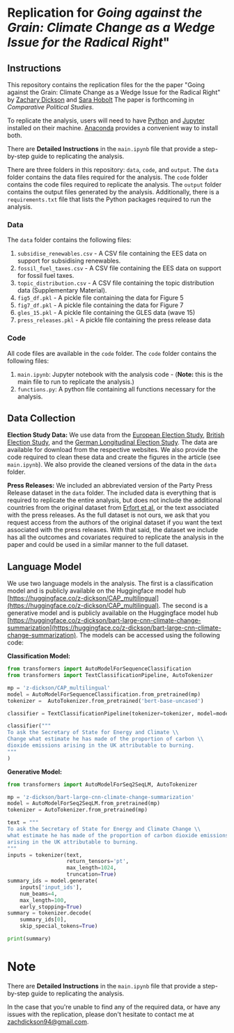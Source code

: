 
# Replication for *Going against the Grain: Climate Change as a Wedge Issue for the Radical Right*"

## Instructions

This repository contains the replication files for the the paper "Going against the Grain: Climate Change as a Wedge Issue for the Radical Right" by [Zachary Dickson](https://z-dickson.github.io/) and [Sara Hobolt](https://hobolt.com/) The paper is forthcoming in *Comparative Political Studies*.

To replicate the analysis, users will need to have [Python](https://www.python.org/) and [Jupyter](https://jupyter.org/) installed on their machine. [Anaconda](https://anaconda.org/anaconda/python) provides a convenient way to install both.

There are **Detailed Instructions** in the `main.ipynb` file that provide a step-by-step guide to replicating the analysis.

There are three folders in this repository: `data`, `code`, and `output`. The `data` folder contains the data files required for the analysis. The `code` folder contains the code files required to replicate the analysis. The `output` folder contains the output files generated by the analysis. Additionally, there is a `requirements.txt` file that lists the Python packages required to run the analysis.


### Data 

The `data` folder contains the following files:

1. `subsidise_renewables.csv` - A CSV file containing the EES data on support for subsidising renewables.
2. `fossil_fuel_taxes.csv` - A CSV file containing the EES data on support for fossil fuel taxes.
3. `topic_distribution.csv` - A CSV file containing the topic distribution data (Supplementary Material).
4. `fig5_df.pkl` - A pickle file containing the data for Figure 5 
5. `fig7_df.pkl` - A pickle file containing the data for Figure 7
6. `gles_15.pkl` - A pickle file containing the GLES data (wave 15)
7. `press_releases.pkl` - A pickle file containing the press release data



### Code

All code files are available in the `code` folder. The `code` folder contains the following files:

1. `main.ipynb`: Jupyter notebook with the analysis code - (**Note:** this is the main file to run to replicate the analysis.)
2. `functions.py`: A python file containing all functions necessary for the analysis.



## Data Collection

**Election Study Data:**
We use data from the [European Election Study](https://europeanelectionstudies.net/), [British Election Study](https://www.britishelectionstudy.com/), and the [German Longitudinal Election Study](https://www.gles.de/en/). The data are available for download from the respective websites. We also provide the code required to clean these data and create the figures in the article (see `main.ipynb`). We also provide the cleaned versions of the data in the `data` folder.

**Press Releases:**
We included an abbreviated version of the Party Press Release dataset in the `data` folder. The included data is everything that is required to replicate the entire analysis, but does not include the additional countries from the original dataset from [Erfort et al.](https://journals.sagepub.com/doi/full/10.1177/20531680231183512) or the text associated with the press releases. As the full dataset is not ours, we ask that you request access from the authors of the original dataset if you want the text associated with the press releases. With that said, the dataset we include has all the outcomes and covariates required to replicate the analysis in the paper and could be used in a similar manner to the full dataset.


## Language Model 

We use two language models in the analysis. The first is a classification model and is publicly available on the Huggingface model hub [https://huggingface.co/z-dickson/CAP_multilingual](https://huggingface.co/z-dickson/CAP_multilingual). The second is a generative model and is publicly available on the Huggingface model hub [https://huggingface.co/z-dickson/bart-large-cnn-climate-change-summarization](https://huggingface.co/z-dickson/bart-large-cnn-climate-change-summarization). The models can be accessed using the following code:

**Classification Model:**

```python
from transformers import AutoModelForSequenceClassification
from transformers import TextClassificationPipeline, AutoTokenizer

mp = 'z-dickson/CAP_multilingual'
model = AutoModelForSequenceClassification.from_pretrained(mp)
tokenizer =  AutoTokenizer.from_pretrained('bert-base-uncased')

classifier = TextClassificationPipeline(tokenizer=tokenizer, model=model, device=0)

classifier("""
To ask the Secretary of State for Energy and Climate \\
Change what estimate he has made of the proportion of carbon \\
dioxide emissions arising in the UK attributable to burning.
"""
)
```
**Generative Model:**

```python
from transformers import AutoModelForSeq2SeqLM, AutoTokenizer

mp = 'z-dickson/bart-large-cnn-climate-change-summarization'
model = AutoModelForSeq2SeqLM.from_pretrained(mp)
tokenizer = AutoTokenizer.from_pretrained(mp)

text = """
To ask the Secretary of State for Energy and Climate Change \\
what estimate he has made of the proportion of carbon dioxide emissions \\
arising in the UK attributable to burning.
"""
inputs = tokenizer(text,
                   return_tensors='pt',
                   max_length=1024,
                   truncation=True)
summary_ids = model.generate(
    inputs['input_ids'],
    num_beams=4,
    max_length=100,
    early_stopping=True)
summary = tokenizer.decode(
    summary_ids[0],
    skip_special_tokens=True)

print(summary)
```


# Note

There are **Detailed Instructions** in the `main.ipynb` file that provide a step-by-step guide to replicating the analysis.

In the case that you're unable to find any of the required data, or have any issues with the replication, please don't hesitate to contact me at zachdickson94@gmail.com. 
